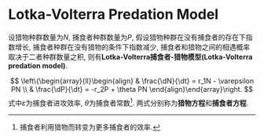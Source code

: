 # Lotka-Volterra Predation Model

$$
\newcommand{\d}{\text d}
\newcommand{\dt}{\d t}
\newcommand{\dN}{\d N}
\newcommand{\dP}{\d P}
$$

设猎物种群数量为$N$, 捕食者种群数量为$P$, 假设猎物种群在没有捕食者的存在下指数增长, 捕食者种群在没有猎物的条件下指数减少, 捕食者和猎物之间的相遇概率取决于二者种群数量之积, 则有**Lotka-Volterra捕食者-猎物模型(Lotka-Volterra predation model)**.

$$
\left\{\begin{array}{ll}\begin{align}
& \frac{\dN}{\dt} = r_1N - \varepsilon PN \\
& \frac{\dP}{\dt} = -r_2P + \theta PN
\end{align}\end{array}\right.
$$
式中$\varepsilon$为捕食者进攻效率, $\theta$为捕食者常数[^1]. 两式分别称为**猎物方程**和**捕食者方程**.





[^1]: 捕食者利用猎物而转变为更多捕食者的效率.

